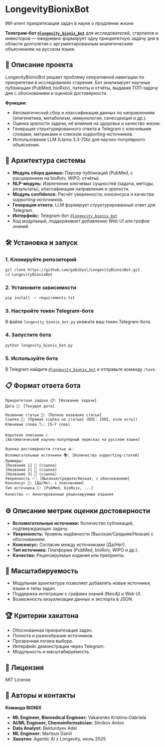 # LongevityBionixBot

ИИ-агент приоритезации задач в науке о продлении жизни

**Телеграм-бот [`@longevity_bionix_bot`](https://t.me/longevity_bionix_bot)** для исследователей, стартапов и инвесторов — ежедневно формирует одну приоритетную задачу дня в области долголетия с аргументированным аналитическим объяснением на русском языке.

## 🚀 Описание проекта

LongevityBionixBot решает проблему оперативной навигации по приоритетам в исследованиях старения. Бот анализирует научные публикации (PubMed, bioRxiv), патенты и отчёты, выдавая ТОП-задачу дня с обоснованием и оценкой достоверности.

**Функции:**
- Автоматический сбор и классификация данных по направлениям (эпигенетика, метаболизм, иммунология, сенесценция и др.).
- Оценка зрелости задачи, её влияния на здоровье и качество жизни.
- Генерация структурированного ответа в Telegram с ключевыми словами, метриками и списком supporting-источников.
- Использование LLM (Llama 3.3-70b) для научно-популярного объяснения.

## 🧩 Архитектура системы

- **Модуль сбора данных:** Парсер публикаций (PubMed, с расширением на bioRxiv, WIPO, отчёты).
- **NLP-модуль:** Извлечение ключевых сущностей (задача, методы, результаты), классификация направления и зрелости.
- **Модуль confidence:** Расчёт уверенности, консенсуса и качества supporting-источников.
- **Генерация ответа:** LLM формирует структурированный ответ для Telegram.
- **Интерфейс:** Telegram-бот [`@longevity_bionix_bot`](https://t.me/longevity_bionix_bot)
- *Код модульный, поддерживает добавление Web UI или графов знаний.*

## 🛠 Установка и запуск

### 1. Клонируйте репозиторий
```bash
git clone https://github.com/gabibyul/LongevityBionixBot.git
cd LongevityBionixBot
````

### 2. Установите зависимости

```bash
pip install -r requirements.txt
```

### 3. Настройте токен Telegram-бота

В файле `longevity_bionix_bot.py` укажите ваш токен Telegram-бота.

### 4. Запустите бота

```bash
python longevity_bionix_bot.py
```

### 5. Используйте бота

В Telegram найдите [`@longevity_bionix_bot`](https://t.me/longevity_bionix_bot) и отправьте команду `/task`.

## 📋 Формат ответа бота

```
Приоритетная задача 📋: [Название задачи]
Дата 📅: [Текущая дата]

Название статьи 📄: [Полное название статьи]
Ссылка 🔗: [Прямая ссылка на статью] (DOI: [DOI, если есть])
Ключевые слова 🏷️: [5–7 слов]

Короткое описание ℹ️:
[Автоматический научно-популярный пересказ на русском языке]

Оценка достоверности статьи 📊:
Вспомогательные источники 📚: [Количество supporting-статей]
Примеры:
[Название 1] 🔗 (ссылка)
[Название 2] 🔗 (ссылка)
[Название 3] 🔗 (ссылка)
Уверенность ✅: [Высокая/Средняя/Низкая, с обоснованием]
Консенсус 🤝: [Да/Нет, с пояснением]
Тип источника 🗄️: [PubMed, bioRxiv, ...]
Качество ⭐: Аннотированные рецензируемые издания
```

## ⚙️ Описание метрик оценки достоверности

* **Вспомогательные источники:** Количество публикаций, подтверждающих задачу.
* **Уверенность:** Уровень надёжности (Высокая/Средняя/Низкая) с обоснованием.
* **Консенсус:** Согласие между источниками (Да/Нет).
* **Тип источника:** Платформа (PubMed, bioRxiv, WIPO и др.).
* **Качество:** Рецензируемые издания или препринты.

## 🔄 Масштабируемость

* Модульная архитектура позволяет добавлять новые источники, языки и типы задач.
* Поддержка интеграции с графами знаний (Neo4j) и Web UI.
* Возможность визуализации данных и экспорта в JSON.

## 🏆 Критерии хакатона

* Обоснованная приоритезация задач.
* Полнота и разнообразие источников.
* Прозрачная логика выбора.
* Интерфейс демонстрации через Telegram.
* Модульность и масштабируемость.

## 📜 Лицензия

MIT License

## 👤 Авторы и контакты

**Команда BIONIX**

* **ML Engineer, Biomedical Engineer:** Vakarenko Kristina-Gabriela
* **AI/ML Engineer, Chemoinformatician:** Sitnikov Anton
* **Data Analyst:** Bekturdyev Adel
* **ML Engineer:** Martsun Daniil
* **Хакатон:** Agentic AI x Longevity, июль 2025
